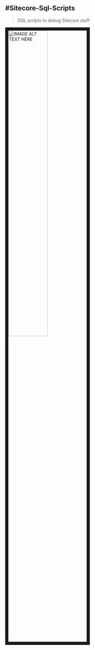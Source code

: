 #Sitecore-Sql-Scripts
---
> SQL scripts to debug Sitecore stuff

<a href="http://www.youtube.com/watch?feature=player_embedded&v=dQw4w9WgXcQ
" target="_blank"><img src="http://img.youtube.com/vi/dQw4w9WgXcQ/0.jpg" alt="IMAGE ALT TEXT HERE" width="50%" border="10" /></a>
